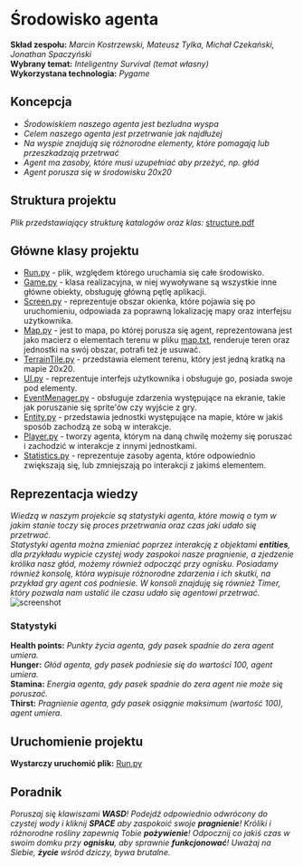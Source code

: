 # Środowisko agenta
**Skład zespołu:** *Marcin Kostrzewski,* *Mateusz Tylka,* *Michał Czekański,* *Jonathan Spaczyński*  
**Wybrany temat:** *Inteligentny Survival (temat własny)*  
**Wykorzystana technologia:** *Pygame*

## Koncepcja
* *Środowiskiem naszego agenta jest bezludna wyspa*
* *Celem naszego agenta jest przetrwanie jak najdłużej*
* *Na wyspie znajdują się różnorodne elementy, które pomagają lub przeszkadzają przetrwać*
* *Agent ma zasoby, które musi uzupełniać aby przeżyć, np. głód*
* *Agent porusza się w środowisku 20x20*
 
## Struktura projektu
*Plik przedstawiający strukturę katalogów oraz klas:* [structure.pdf](https://git.wmi.amu.edu.pl/s444409/DSZI_Survival/src/master/data/structure.pdf)

## Główne klasy projektu
* [Run.py](https://git.wmi.amu.edu.pl/s444409/DSZI_Survival/src/development/Run.py) - plik, względem którego uruchamia się całe środowisko.
* [Game.py](https://git.wmi.amu.edu.pl/s444409/DSZI_Survival/src/development/src/game/Game.py) -
klasa realizacyjna, w niej wywoływane są wszystkie inne główne obiekty, obsługuję główną pętlę aplikacji.
* [Screen.py](https://git.wmi.amu.edu.pl/s444409/DSZI_Survival/src/development/src/game/Screen.py) - reprezentuje obszar okienka, które pojawia się po uruchomieniu, odpowiada za poprawną lokalizację mapy oraz interfejsu użytkownika.
* [Map.py](https://git.wmi.amu.edu.pl/s444409/DSZI_Survival/src/development/src/game/Map.py) - jest to mapa, po której porusza się agent, reprezentowana jest jako macierz o elementach terenu w pliku [map.txt](https://git.wmi.amu.edu.pl/s444409/DSZI_Survival/src/development/data/mapdata/map.txt),
 renderuje teren oraz jednostki na swój obszar, potrafi też je usuwać.
* [TerrainTile.py](https://git.wmi.amu.edu.pl/s444409/DSZI_Survival/src/development/src/game/TerrainTile.py) - przedstawia element terenu, który jest jedną kratką na mapie 20x20.
* [UI.py](https://git.wmi.amu.edu.pl/s444409/DSZI_Survival/src/development/src/ui/Ui.py) - reprezentuje interfejs użytkownika i obsługuje go, posiada swoje pod elementy.
* [EventMenager.py](https://git.wmi.amu.edu.pl/s444409/DSZI_Survival/src/development/src/game/EventManager.py) - obsługuje zdarzenia występujące na ekranie, takie jak poruszanie się sprite'ów czy wyjście z gry.
* [Entity.py](https://git.wmi.amu.edu.pl/s444409/DSZI_Survival/src/development/src/entities/Entity.py) - przedstawia jednostki występujące na mapie, które w jakiś sposób zachodzą ze sobą w interakcje.
* [Player.py](https://git.wmi.amu.edu.pl/s444409/DSZI_Survival/src/development/src/entities/Player.py) - tworzy agenta, którym na daną chwilę możemy się poruszać i zachodzić w interakcje z innymi jednostkami.
* [Statistics.py](https://git.wmi.amu.edu.pl/s444409/DSZI_Survival/src/development/src/entities/Statistics.py) - reprezentuje zasoby agenta, które odpowiednio zwiększają się, lub zmniejszają po interakcji z jakimś elementem.

## Reprezentacja wiedzy
_Wiedzą w naszym projekcie są statystyki agenta, które mowią o tym w jakim stanie toczy się proces przetrwania oraz czas jaki udało się przetrwać.  
Statystyki agenta można zmieniać poprzez interakcję z objektami **entities**, dla przykładu wypicie czystej wody zaspokoi
nasze pragnienie, a zjedzenie królika nasz głód, możemy również odpocząć przy ognisku.
Posiadamy również konsolę, która wypisuje różnorodne zdarzenia i ich skutki, na przykład gry agent coś podniesie. 
W konsoli znajduję się również Timer, który pozwala nam ustalić ile czasu udało się agentowi przetrwać._
![screenshot](https://git.wmi.amu.edu.pl/s444409/DSZI_Survival/raw/master/data/images/adventure.png?fbclid=IwAR0lBN3bQIK4-LQuVPw-vTLxBrN3xMTrNjKjcrOp4idzaZvkOwdbYZQRQc0)
### Statystyki
**Health points:** *Punkty życia agenta, gdy pasek spadnie do zera agent umiera.*  
**Hunger:** *Głód agenta, gdy pasek podniesie się do wartości 100, agent umiera.*  
**Stamina:** *Energia agenta, gdy pasek spadnie do zera agent nie może się poruszać.*  
**Thirst:** *Pragnienie agenta, gdy pasek osiągnie maksimum (wartość 100), agent umiera.*  

## Uruchomienie projektu
**Wystarczy uruchomić plik:** [Run.py](https://git.wmi.amu.edu.pl/s444409/DSZI_Survival/src/development/Run.py)

## Poradnik
_Poruszaj się klawiszami **WASD**! Podejdź odpowiednio odwrócony do czystej wody i kliknij **SPACE** aby zaspokoić swoje **pragnienie**! Króliki i różnorodne rośliny zapewnią Tobie **pożywienie**! Odpocznij co jakiś czas w swoim domku przy **ognisku**, aby sprawnie **funkcjonować**! Uważaj na Siebie, **życie** wśród dziczy, bywa brutalne._